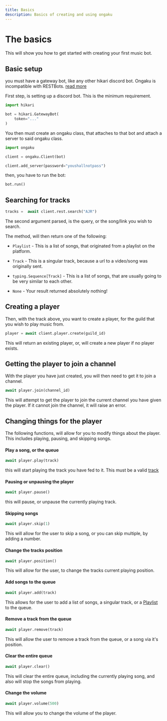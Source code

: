 ```yaml
---
title: Basics
description: Basics of creating and using ongaku
---
```


# The basics

This will show you how to get started with creating your first music bot.

## Basic setup

you must have a gateway bot, like any other hikari discord bot. 
Ongaku is incompatible with RESTBots. [read more](index.md#qs-and-as)

First step, is setting up a discord bot. This is the minimum requirement.
```python
import hikari

bot = hikari.GatewayBot(
    token="..."
)
```

You then must create an ongaku class, that attaches to that bot and attach a server to said ongaku class.

```python
import ongaku

client = ongaku.Client(bot)

client.add_server(password="youshallnotpass")
```



then, you have to run the bot:

```python
bot.run()
```

## Searching for tracks

```py
tracks =  await client.rest.search("AJR")
```

The second argument parsed, is the query, or the song/link you wish to search.

The method, will then return one of the following:

 * `Playlist` - This is a list of songs, that originated from a playlist on the platform.

 * `Track` - This is a singular track, because a url to a video/song was originally sent.

 * `typing.Sequence[Track]` - This is a list of songs, that are usually going to be very similar to each other.

 * `None` - Your result returned absolutely nothing!


## Creating a player

Then, with the track above, you want to create a player, for the guild that you wish to play music from.

```py
player = await client.player.create(guild_id)
```

This will return an existing player, or, will create a new player if no player exists.

## Getting the player to join a channel

With the player you have just created, you will then need to get it to join a channel.

```python
await player.join(channel_id)
```

This will attempt to get the player to join the current channel you have given the player. If it cannot join the channel, it will raise an error.

## Changing things for the player

The following functions, will allow for you to modify things about the player. This includes playing, pausing, and skipping songs.

#### Play a song, or the queue
```py
await player.play(track)
```
this will start playing the track you have fed to it. This must be a valid [track](../api/abc/track.md#ongaku.abc.track.Track)

#### Pausing or unpausing the player
```py
await player.pause()
```
this will pause, or unpause the currently playing track.

#### Skipping songs
```py
await player.skip(1)
```
This will allow for the user to skip a song, or you can skip multiple, by adding a number.

#### Change the tracks position
```py
await player.position()
```
This will allow for the user, to change the tracks current playing position.

#### Add songs to the queue
```py
await player.add(track)
```
This allows for the user to add a list of songs, a singular track, or a [Playlist](../api/abc/track.md#ongaku.abc.track.Playlist) to the queue.

#### Remove a track from the queue
```py
await player.remove(track)
```
This will allow the user to remove a track from the queue, or a song via it's position.

#### Clear the entire queue
```py
await player.clear()
```
This will clear the entire queue, including the currently playing song, and also will stop the songs from playing.

#### Change the volume
```py
await player.volume(500)
```
This will allow you to change the volume of the player.
